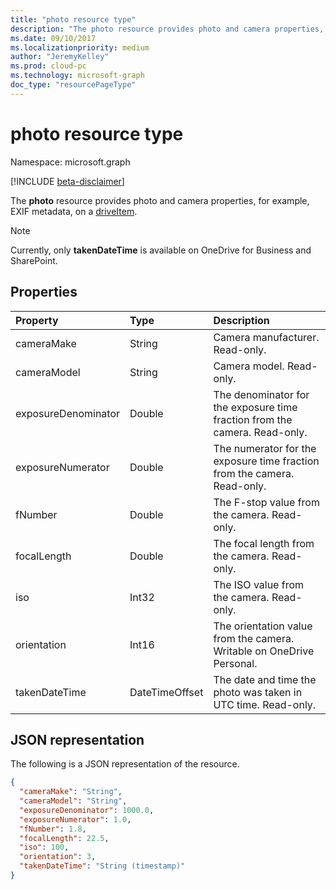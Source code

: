 ```yaml
---
title: "photo resource type"
description: "The photo resource provides photo and camera properties, for example, EXIF metadata, on a driveItem."
ms.date: 09/10/2017
ms.localizationpriority: medium
author: "JeremyKelley"
ms.prod: cloud-pc
ms.technology: microsoft-graph
doc_type: "resourcePageType"
---
```


# photo resource type

Namespace: microsoft.graph

[!INCLUDE [beta-disclaimer](../../includes/beta-disclaimer.md)]

The **photo** resource provides photo and camera properties, for example, EXIF metadata, on a [driveItem](driveitem.md).

> [!NOTE]
> Currently, only **takenDateTime** is available on OneDrive for Business and SharePoint.

## Properties

| Property          | Type          | Description                                                                |
|:------------------|:--------------|:---------------------------------------------------------------------------|
|cameraMake         |String         | Camera manufacturer. Read-only.                                            |
|cameraModel        |String         | Camera model. Read-only.                                                   |
|exposureDenominator|Double         | The denominator for the exposure time fraction from the camera. Read-only. |
|exposureNumerator  |Double         | The numerator for the exposure time fraction from the camera. Read-only.   |
|fNumber            |Double         | The F-stop value from the camera. Read-only.                               |
|focalLength        |Double         | The focal length from the camera. Read-only.                               |
|iso                |Int32          | The ISO value from the camera. Read-only.                                  |
|orientation        |Int16          | The orientation value from the camera. Writable on OneDrive Personal.      |
|takenDateTime      |DateTimeOffset | The date and time the photo was taken in UTC time. Read-only.              |

## JSON representation

The following is a JSON representation of the resource.

<!-- {
  "blockType": "resource",
  "optionalProperties": [

  ],
  "@odata.type": "microsoft.graph.photo",
  "baseType": null
}-->

```json
{
  "cameraMake": "String",
  "cameraModel": "String",
  "exposureDenominator": 1000.0,
  "exposureNumerator": 1.0,
  "fNumber": 1.8,
  "focalLength": 22.5,
  "iso": 100,
  "orientation": 3,
  "takenDateTime": "String (timestamp)"
}
```

<!-- uuid: 16cd6b66-4b1a-43a1-adaf-3a886856ed98
2019-02-04 14:57:30 UTC -->
<!-- {
  "type": "#page.annotation",
  "description": "The photo resource provides details about the camera and settings on the camera for photos.",
  "keywords": "camera make,camera model, exposure, f-stop, iso, orientation",
  "section": "documentation",
  "tocPath": ""
}-->


